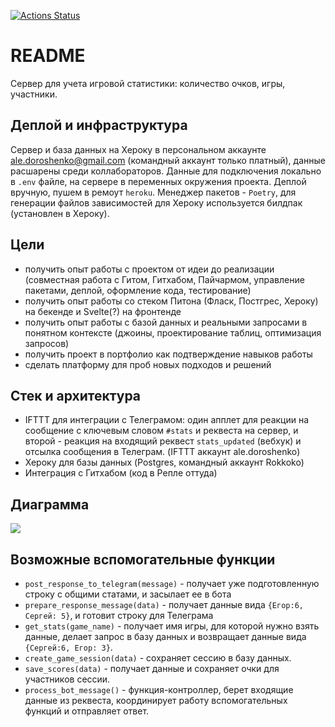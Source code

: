 [![Actions Status](https://github.com/aledoroshenko/SmallSerpentineIntelligence/workflows/CI/badge.svg)](https://github.com/aledoroshenko/SmallSerpentineIntelligence/actions)

# README

Сервер для учета игровой статистики: количество очков, игры, участники.

## Деплой и инфраструктура

Сервер и база данных на Хероку в персональном аккаунте ale.doroshenko@gmail.com (командный аккаунт только платный), данные расшарены среди коллабораторов. Данные для подключения локально в `.env` файле, на сервере в переменных окружения проекта. Деплой вручную, пушем в ремоут `heroku`. Менеджер пакетов - `Poetry`, для генерации файлов зависимостей для Хероку используется билдпак (установлен в Хероку).

## Цели

- получить опыт работы с проектом от идеи до реализации (совместная работа с Гитом, Гитхабом, Пайчармом, управление пакетами, деплой, оформление кода, тестирование)
- получить опыт работы со стеком Питона (Фласк, Постгрес, Хероку) на бекенде и Svelte(?) на фронтенде
- получить опыт работы с базой данных и реальными запросами в понятном контексте (джоины, проектирование таблиц, оптимизация запросов)
- получить проект в портфолио как подтверждение навыков работы
- сделать платформу для проб новых подходов и решений

## Стек и архитектура

- IFTTT для интеграции с Телеграмом: один апплет для реакции на сообщение с ключевым словом `#stats` и реквеста на сервер, и второй - реакция на входящий реквест `stats_updated` (вебхук) и отсылка сообщения в Телеграм. (IFTTT аккаунт ale.doroshenko)
- Хероку для базы данных (Postgres, командный аккаунт Rokkoko)
- Интеграция с Гитхабом (код в Репле оттуда)

## Диаграмма

![](https://i.ibb.co/vsNbbzS/QOn-PGWWt-MUhh-U2p1c-C1pp5-D54t-Ay-Cl1-Kz-SJee-RMI.jpg)

## Возможные вспомогательные функции

- `post_response_to_telegram(message)` - получает уже подготовленную строку с общими статами, и засылает ее в бота
- `prepare_response_message(data)` - получает данные вида `{Егор:6, Сергей: 5}`, и готовит строку для Телеграма
- `get_stats(game_name)` - получает имя игры, для которой нужно взять данные, делает запрос в базу данных и возвращает данные вида `{Сергей:6, Егор: 3}`.
- `create_game_session(data)` - сохраняет сессию в базу данных.
- `save_scores(data)` - получает данные и сохраняет очки для участников сессии.
- `process_bot_message()` - функция-контроллер, берет входящие данные из реквеста, координирует работу вспомогательных функций и отправляет ответ.
